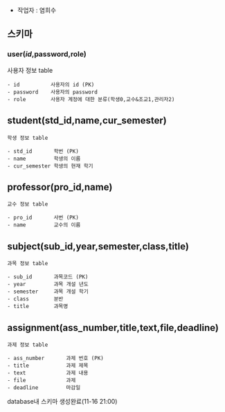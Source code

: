- 작업자 : 염희수

## 스키마
### user(***id***,password,role)
사용자 정보 table
```
- id          사용자의 id (PK)
- password    사용자의 password
- role        사용자 계정에 대한 분류(학생0,교수&조교1,관리자2)
```
## student(std_id,name,cur_semester)
```
학생 정보 table

- std_id       학번 (PK)
- name         학생의 이름
- cur_semester 학생의 현재 학기

```


## professor(pro_id,name)
```
교수 정보 table

- pro_id       사번 (PK)
- name         교수의 이름

```


## subject(sub_id,year,semester,class,title)
```
과목 정보 table

- sub_id       과목코드 (PK)
- year         과목 개설 년도
- semester     과목 개설 학기
- class        분반
- title        과목명

```

## assignment(ass_number,title,text,file,deadline)
```
과제 정보 table

- ass_number       과제 번호 (PK)
- title            과제 제목
- text             과제 내용
- file             과제 
- deadline         마감일

```



database내 스키마 생성완료(11-16 21:00)
